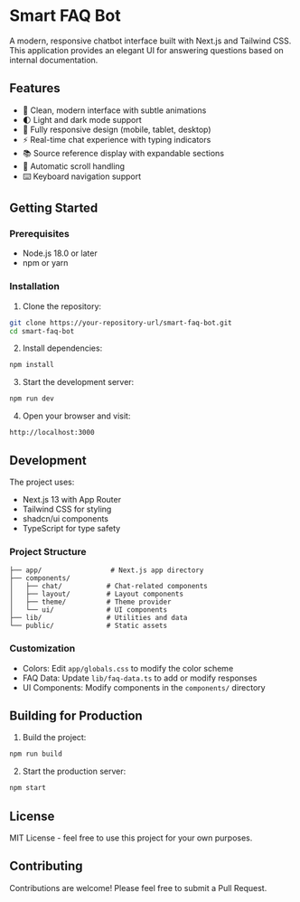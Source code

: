 # Smart FAQ Bot

A modern, responsive chatbot interface built with Next.js and Tailwind CSS. This application provides an elegant UI for answering questions based on internal documentation.

## Features

- 🎨 Clean, modern interface with subtle animations
- 🌓 Light and dark mode support
- 📱 Fully responsive design (mobile, tablet, desktop)
- ⚡ Real-time chat experience with typing indicators
- 📚 Source reference display with expandable sections
- 🔄 Automatic scroll handling
- ⌨️ Keyboard navigation support

## Getting Started

### Prerequisites

- Node.js 18.0 or later
- npm or yarn

### Installation

1. Clone the repository:
```bash
git clone https://your-repository-url/smart-faq-bot.git
cd smart-faq-bot
```

2. Install dependencies:
```bash
npm install
```

3. Start the development server:
```bash
npm run dev
```

4. Open your browser and visit:
```
http://localhost:3000
```

## Development

The project uses:
- Next.js 13 with App Router
- Tailwind CSS for styling
- shadcn/ui components
- TypeScript for type safety

### Project Structure

```
├── app/                 # Next.js app directory
├── components/         
│   ├── chat/           # Chat-related components
│   ├── layout/         # Layout components
│   ├── theme/          # Theme provider
│   └── ui/             # UI components
├── lib/                # Utilities and data
└── public/             # Static assets
```

### Customization

- Colors: Edit `app/globals.css` to modify the color scheme
- FAQ Data: Update `lib/faq-data.ts` to add or modify responses
- UI Components: Modify components in the `components/` directory

## Building for Production

1. Build the project:
```bash
npm run build
```

2. Start the production server:
```bash
npm start
```

## License

MIT License - feel free to use this project for your own purposes.

## Contributing

Contributions are welcome! Please feel free to submit a Pull Request.